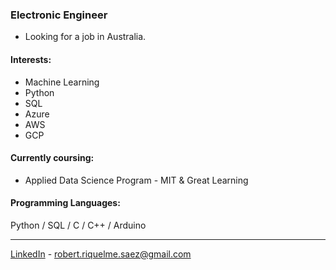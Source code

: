 ### Electronic Engineer
- Looking for a job in Australia.

#### Interests: 
- Machine Learning
- Python
- SQL
- Azure
- AWS
- GCP

#### Currently coursing:
- Applied Data Science Program - MIT & Great Learning


#### Programming Languages:
Python / SQL / C / C++ / Arduino <br>

---
[LinkedIn](https://www.linkedin.com/in/robertriquelmesaez) - robert.riquelme.saez@gmail.com
